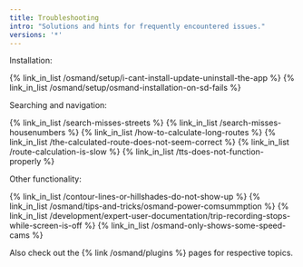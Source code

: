 ```yaml
---
title: Troubleshooting
intro: "Solutions and hints for frequently encountered issues."
versions: '*'
---
```


Installation:

{% link_in_list /osmand/setup/i-cant-install-update-uninstall-the-app %}
{% link_in_list /osmand/setup/osmand-installation-on-sd-fails %}

Searching and navigation:

{% link_in_list /search-misses-streets %}
{% link_in_list /search-misses-housenumbers %}
{% link_in_list /how-to-calculate-long-routes %}
{% link_in_list /the-calculated-route-does-not-seem-correct %}
{% link_in_list /route-calculation-is-slow %}
{% link_in_list /tts-does-not-function-properly %}

Other functionality:

{% link_in_list /contour-lines-or-hillshades-do-not-show-up %}
{% link_in_list /osmand/tips-and-tricks/osmand-power-comsummption %}
{% link_in_list /development/expert-user-documentation/trip-recording-stops-while-screen-is-off %}
{% link_in_list /osmand-only-shows-some-speed-cams %}

Also check out the {% link /osmand/plugins %} pages for respective topics.
